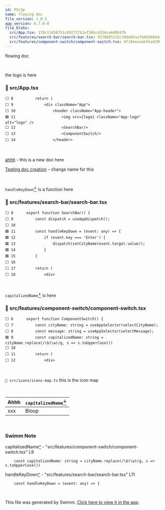 ```yaml
---
id: PIv3p
name: flowing doc
file_version: 1.0.2
app_version: 0.7.0-0
file_blobs:
  src/App.tsx: 170c13458751c892727b1ef36bcd334ce6d0b5fb
  src/features/search-bar/search-bar.tsx: 9370605115c390dd61af04038044abe7b6ca81f7
  src/features/component-switch/component-switch.tsx: 0f18eecaab55a4298d4a72846fcd0307a2f1ccdb
---
```


flowing doc

<br/>

the logo is here
<!-- NOTE-swimm-snippet: the lines below link your snippet to Swimm -->
### 📄 src/App.tsx
```tsx
⬜ 8          return (
⬜ 9              <div className="App">
⬜ 10                 <header className="App-header">
🟩 11                     <img src={logo} className="App-logo" alt="logo" />
⬜ 12                     <SearchBar/>
⬜ 13                     <ComponentSwitch/>
⬜ 14                 </header>
```

<br/>

[ahhh](ahhh.7yg2i.sw.md) - this is a new doc here

[Testing doc creation](testing-doc-creation.LTxBk.sw.md) - change name for this

<br/>

`handleKeyDown`[<sup id="13cfPy">↓</sup>](#f-13cfPy) is a function here
<!-- NOTE-swimm-snippet: the lines below link your snippet to Swimm -->
### 📄 src/features/search-bar/search-bar.tsx
```tsx
⬜ 8      export function SearchBar() {
⬜ 9          const dispatch = useAppDispatch();
⬜ 10     
🟩 11         const handleKeyDown = (event: any) => {
🟩 12             if (event.key === 'Enter') {
🟩 13                 dispatch(setCityName(event.target.value));
🟩 14             }
🟩 15         }
⬜ 16     
⬜ 17         return (
⬜ 18             <div>
```

<br/>

`capitalizedName`[<sup id="Z158zQe">↓</sup>](#f-Z158zQe) is here
<!-- NOTE-swimm-snippet: the lines below link your snippet to Swimm -->
### 📄 src/features/component-switch/component-switch.tsx
```tsx
⬜ 6      export function ComponentSwitch() {
⬜ 7          const cityName: string = useAppSelector(selectCityName);
⬜ 8          const message: string = useAppSelector(selectMessage);
🟩 9          const capitalizedName: string = cityName.replace(/\b(\w)/g, s => s.toUpperCase())
⬜ 10     
⬜ 11         return (
⬜ 12             <div>
```

<br/>

`📄 src/icons/icons-map.ts` this is the icon map

<br/>

| Ahhh | `capitalizedName`[<sup id="Z158zQe">↓</sup>](#f-Z158zQe) |
| --- | --- |
| xxx | Bloop |

<br/>

<!-- THIS IS AN AUTOGENERATED SECTION. DO NOT EDIT THIS SECTION DIRECTLY -->
### Swimm Note

<span id="f-Z158zQe">capitalizedName</span>[^](#Z158zQe) - "src/features/component-switch/component-switch.tsx" L9
```tsx
    const capitalizedName: string = cityName.replace(/\b(\w)/g, s => s.toUpperCase())
```

<span id="f-13cfPy">handleKeyDown</span>[^](#13cfPy) - "src/features/search-bar/search-bar.tsx" L11
```tsx
    const handleKeyDown = (event: any) => {
```

<br/>

This file was generated by Swimm. [Click here to view it in the app](http://localhost:5000/repos/Z2l0aHViJTNBJTNBc3Rva2Utd2VhdGhlciUzQSUzQUFkZGllQ29oZW4=/docs/PIv3p).
